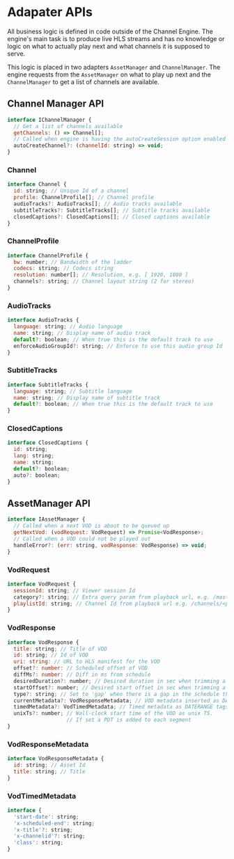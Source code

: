 # Adapater APIs

All business logic is defined in code outside of the Channel Engine. The engine's main task is to produce live HLS streams and has no knowledge or logic on what to actually play next and what channels it is supposed to serve.

This logic is placed in two adapters `AssetManager` and `ChannelManager`. The engine requests from the `AssetManager` on what to play up next and the `ChannelManager` to get a list of channels are available.

## Channel Manager API

```javascript
interface IChannelManager {
  // Get a list of channels available
  getChannels: () => Channel[];
  // Called when engine is having the autoCreateSession option enabled
  autoCreateChannel?: (channelId: string) => void;
}
```

### Channel

```javascript
interface Channel {
  id: string; // Unique Id of a channel
  profile: ChannelProfile[]; // Channel profile
  audioTracks?: AudioTracks[]; // Audio tracks available
  subtitleTracks?: SubtitleTracks[]; // Subtitle tracks available
  closedCaptions?: ClosedCaptions[]; // Closed captions available
}
```

### ChannelProfile

```javascript
interface ChannelProfile {
  bw: number; // Bandwidth of the ladder
  codecs: string; // Codecs string
  resolution: number[]; // Resolution, e.g. [ 1920, 1080 ]
  channels?: string; // Channel layout string (2 for stereo)
}
```

### AudioTracks

```javascript
interface AudioTracks {
  language: string; // Audio language
  name: string; // Display name of audio track
  default?: boolean; // When true this is the default track to use
  enforceAudioGroupId?: string; // Enforce to use this audio group Id
}
```

### SubtitleTracks

```javascript
interface SubtitleTracks {
  language: string; // Subtitle language
  name: string; // Display name of subtitle track
  default?: boolean; // When true this is the default track to use
}
```

### ClosedCaptions

```javascript
interface ClosedCaptions {
  id: string;
  lang: string;
  name: string;
  default?: boolean;
  auto?: boolean;
}
```

## AssetManager API

```javascript
interface IAssetManager {
  // Called when a next VOD is about to be queued up
  getNextVod: (vodRequest: VodRequest) => Promise<VodResponse>;
  // Called when a VOD could not be played out
  handleError?: (err: string, vodResponse: VodResponse) => void;
}
```

### VodRequest

```javascript
interface VodRequest {
  sessionId: string; // Viewer session Id
  category?: string; // Extra query param from playback url, e.g. /master.m3u8?category=foo
  playlistId: string; // Channel Id from playback url e.g. /channels/<playlistId>/master.m3u8
}
```

### VodResponse

```javascript
interface VodResponse {
  title: string; // Title of VOD
  id: string; // Id of VOD
  uri: string: // URL to HLS manifest for the VOD
  offset?: number: // Scheduled offset of VOD
  diffMs?: number: // Diff in ms from schedule
  desiredDuration?: number; // Desired duration in sec when trimming a VOD
  startOffset?: number; // Desired start offset in sec when trimming a VOD
  type?: string; // Set to 'gap' when there is a gap in the schedule that should be filled
  currentMetadata?: VodResponseMetadata; // VOD metadata inserted as DATERANGE tag
  timedMetadata?: VodTimedMetadata; // Timed metadata as DATERANGE tags
  unixTs?: number; // Wall-clock start time of the VOD as unix TS. 
                   // If set a PDT is added to each segment
}
```

### VodResponseMetadata

```javascript
interface VodResponseMetadata {
  id: string; // Asset Id
  title: string; // Title
}
```

### VodTimedMetadata

```javascript
interface {
  'start-date': string;
  'x-scheduled-end': string;
  'x-title'?: string;
  'x-channelid'?: string;
  'class': string;
}
```
